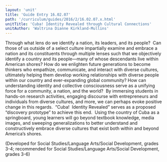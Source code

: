 ```yaml
---
layout: 'unit'
title: 'Guide Entry 16.02.07'
path: '/curriculum/guides/2016/2/16.02.07.x.html'
unitTitle: 'Cuba! Identity Revealed through Cultural Connections'
unitAuthor: 'Waltrina Dianne Kirkland-Mullins'
---
```


<main>
 <p>
  Through what lens do we identify a nation, its leaders, and its people?  Can those of us outside of a select culture impartially examine and embrace a nation and its constituents through multiple lenses such that we objectively identify a country and its people—many of whose descendants live within American shores? How do we enlighten future generations to become thinkers who empathize, communicate, and interact with diverse cultures, ultimately helping them develop working relationships with diverse people within our country and ever-expanding global community? How can understanding identity and collective consciousness serve as a unifying force for a community, a nation, and the world?  By immersing students in hands-on research activities, engaging discourse with entrepreneurs and individuals from diverse cultures, and more, we can perhaps evoke positive change in this regards.  “Cuba!  Identity Revealed” serves as a proposed “discovery prototype” to achieve this end.  Using the country of Cuba as a springboard, young learners will go beyond textbook knowledge, media images, and sweeping generalizations to better understand and constructively embrace diverse cultures that exist both within and beyond America’s shores.
 </p>
 <p>
  (Developed for Social Studies/Language Arts/Social Development, grades 3-4; recommended for Social Studies/Language Arts/Social Development, grades 3-6)
 </p>
</main>
